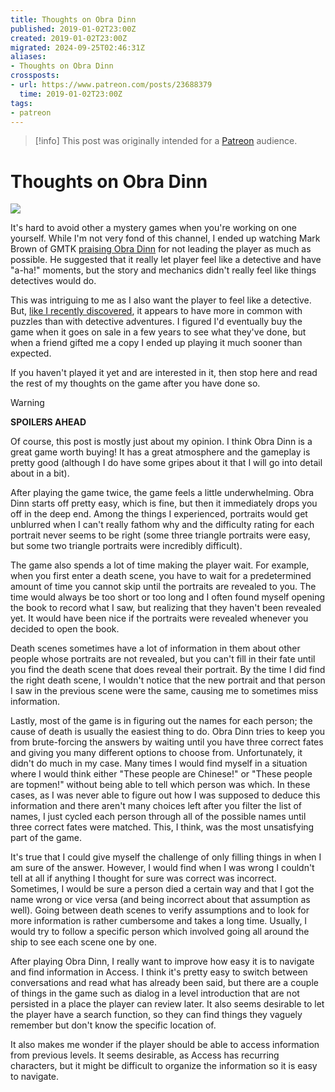 ```yaml
---
title: Thoughts on Obra Dinn
published: 2019-01-02T23:00Z
created: 2019-01-02T23:00Z
migrated: 2024-09-25T02:46:31Z
aliases:
- Thoughts on Obra Dinn
crossposts:
- url: https://www.patreon.com/posts/23688379
  time: 2019-01-02T23:00Z
tags:
- patreon
---
```


> [!info]
> This post was originally intended for a [Patreon](../tags/patreon.md) audience.

# Thoughts on Obra Dinn

![](201901022300-obra-dinn.png)

It's hard to avoid other a mystery games when you're working on one yourself. While I'm not very fond of this channel, I ended up watching Mark Brown of GMTK [praising Obra Dinn](https://www.youtube.com/watch?v=V0qxLrFycrc) for not leading the player as much as possible. He suggested that it really let player feel like a detective and have "a-ha!" moments, but the story and mechanics didn't really feel like things detectives would do.

This was intriguing to me as I also want the player to feel like a detective. But, [like I recently discovered](201812112300.md), it appears to have more in common with puzzles than with detective adventures. I figured I'd eventually buy the game when it goes on sale in a few years to see what they've done, but when a friend gifted me a copy I ended up playing it much sooner than expected.

If you haven't played it yet and are interested in it, then stop here and read the rest of my thoughts on the game after you have done so.

> [!warning]
> **SPOILERS AHEAD**

Of course, this post is mostly just about my opinion. I think Obra Dinn is a great game worth buying! It has a great atmosphere and the gameplay is pretty good (although I do have some gripes about it that I will go into detail about in a bit).

After playing the game twice, the game feels a little underwhelming. Obra Dinn starts off pretty easy, which is fine, but then it immediately drops you off in the deep end. Among the things I experienced, portraits would get unblurred when I can't really fathom why and the difficulty rating for each portrait never seems to be right (some three triangle portraits were easy, but some two triangle portraits were incredibly difficult).

The game also spends a lot of time making the player wait. For example, when you first enter a death scene, you have to wait for a predetermined amount of time you cannot skip until the portraits are revealed to you. The time would always be too short or too long and I often found myself opening the book to record what I saw, but realizing that they haven't been revealed yet. It would have been nice if the portraits were revealed whenever you decided to open the book.

Death scenes sometimes have a lot of information in them about other people whose portraits are not revealed, but you can't fill in their fate until you find the death scene that does reveal their portrait. By the time I did find the right death scene, I wouldn't notice that the new portrait and that person I saw in the previous scene were the same, causing me to sometimes miss information.

Lastly, most of the game is in figuring out the names for each person; the cause of death is usually the easiest thing to do. Obra Dinn tries to keep you from brute-forcing the answers by waiting until you have three correct fates and giving you many different options to choose from. Unfortunately, it didn't do much in my case. Many times I would find myself in a situation where I would think either "These people are Chinese!" or "These people are topmen!" without being able to tell which person was which. In these cases, as I was never able to figure out how I was supposed to deduce this information and there aren't many choices left after you filter the list of names, I just cycled each person through all of the possible names until three correct fates were matched. This, I think, was the most unsatisfying part of the game.

It's true that I could give myself the challenge of only filling things in when I am sure of the answer. However, I would find when I was wrong I couldn't tell at all if anything I thought for sure was correct was incorrect. Sometimes, I would be sure a person died a certain way and that I got the name wrong or vice versa (and being incorrect about that assumption as well). Going between death scenes to verify assumptions and to look for more information is rather cumbersome and takes a long time. Usually, I would try to follow a specific person which involved going all around the ship to see each scene one by one.

After playing Obra Dinn, I really want to improve how easy it is to navigate and find information in Access. I think it's pretty easy to switch between conversations and read what has already been said, but there are a couple of things in the game such as dialog in a level introduction that are not persisted in a place the player can review later. It also seems desirable to let the player have a search function, so they can find things they vaguely remember but don't know the specific location of.

It also makes me wonder if the player should be able to access information from previous levels. It seems desirable, as Access has recurring characters, but it might be difficult to organize the information so it is easy to navigate.